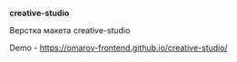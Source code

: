 **creative-studio**

Верстка макета creative-studio

Demo - https://omarov-frontend.github.io/creative-studio/